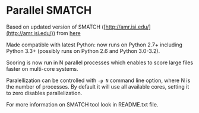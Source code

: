 # Parallel SMATCH

Based on updated version of SMATCH ([http://amr.isi.edu/](http://amr.isi.edu/)) from [here](http://alt.qcri.org/semeval2016/task8/index.php?id=data-and-tools)

Made compatible with latest Python: now runs on Python 2.7+ including Python 3.3+ (possibly runs on Python 2.6 and Python 3.0-3.2).

Scoring is now run in N parallel processes which enables to score large files faster on multi-core systems.

Paralellization can be controlled with ```-p N``` command line option, where N is the number of processes. By default it will use all available cores, setting it to zero disables parallelization.

For more information on SMATCH tool look in README.txt file.